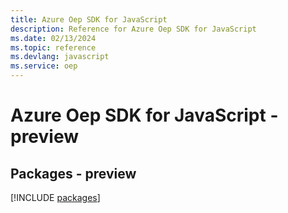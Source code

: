 ```yaml
---
title: Azure Oep SDK for JavaScript
description: Reference for Azure Oep SDK for JavaScript
ms.date: 02/13/2024
ms.topic: reference
ms.devlang: javascript
ms.service: oep
---
```

# Azure Oep SDK for JavaScript - preview
## Packages - preview
[!INCLUDE [packages](oep-index.md)]